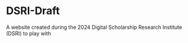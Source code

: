 # DSRI-Draft
A website created during the 2024 Digital Scholarship Research Institute (DSRI) to play with

